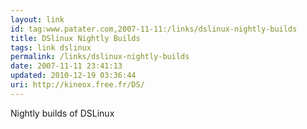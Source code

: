 ```yaml
---
layout: link
id: tag:www.patater.com,2007-11-11:/links/dslinux-nightly-builds
title: DSlinux Nightly Builds
tags: link dslinux
permalink: /links/dslinux-nightly-builds
date: 2007-11-11 23:41:13
updated: 2010-12-19 03:36:44
uri: http://kineox.free.fr/DS/
---
```

Nightly builds of DSLinux
